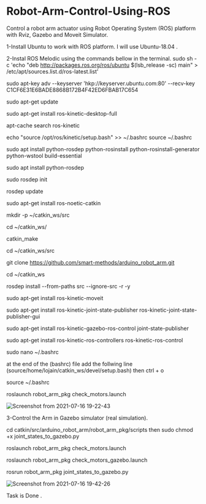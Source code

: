 # Robot-Arm-Control-Using-ROS
Control a robot arm actuator using Robot Operating System (ROS) platform with Rviz, Gazebo and Moveit Simulator.


1-Install Ubuntu to work with ROS platform. I will use Ubuntu-18.04 .

2-Instal ROS Melodic using the commands bellow in the terminal.
sudo sh -c 'echo "deb http://packages.ros.org/ros/ubuntu $(lsb_release -sc) main" > /etc/apt/sources.list.d/ros-latest.list'

sudo apt-key adv --keyserver 'hkp://keyserver.ubuntu.com:80' --recv-key C1CF6E31E6BADE8868B172B4F42ED6FBAB17C654

sudo apt-get update

sudo apt-get install ros-kinetic-desktop-full

apt-cache search ros-kinetic

echo "source /opt/ros/kinetic/setup.bash" >> ~/.bashrc
source ~/.bashrc

sudo apt install python-rosdep python-rosinstall python-rosinstall-generator python-wstool build-essential

sudo apt install python-rosdep

sudo rosdep init

rosdep update

sudo apt-get install ros-noetic-catkin

mkdir -p ~/catkin_ws/src

cd ~/catkin_ws/

catkin_make

cd ~/catkin_ws/src

git clone https://github.com/smart-methods/arduino_robot_arm.git

cd ~/catkin_ws

rosdep install --from-paths src --ignore-src -r -y

sudo apt-get install ros-kinetic-moveit

sudo apt-get install ros-kinetic-joint-state-publisher ros-kinetic-joint-state-publisher-gui

sudo apt-get install ros-kinetic-gazebo-ros-control joint-state-publisher

sudo apt-get install ros-kinetic-ros-controllers ros-kinetic-ros-control

sudo nano ~/.bashrc

at the end of the (bashrc) file add the follwing line
(source/home/lojain/catkin_ws/devel/setup.bash)
then
ctrl + o

source ~/.bashrc

roslaunch robot_arm_pkg check_motors.launch

![Screenshot from 2021-07-16 19-22-43](https://user-images.githubusercontent.com/87448729/126088335-4686cd84-9b14-4253-8ea0-5513d947b21d.png)

3-Control the Arm in Gazebo simulator (real simulation).

cd catkin/src/arduino_robot_arm/robot_arm_pkg/scripts then sudo chmod +x joint_states_to_gazebo.py

roslaunch robot_arm_pkg check_motors.launch

roslaunch robot_arm_pkg check_motors_gazebo.launch

rosrun robot_arm_pkg joint_states_to_gazebo.py

![Screenshot from 2021-07-16 19-42-26](https://user-images.githubusercontent.com/87448729/126088742-2b8c8a3c-04e8-4feb-b454-3d60e859f2ab.png)

Task is Done .
